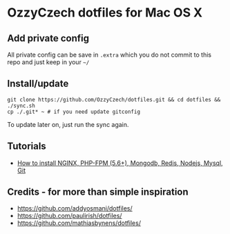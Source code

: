# OzzyCzech dotfiles for Mac OS X

## Add private config

All private config can be save in `.extra` which you do not commit to this repo and just keep in your `~/`

## Install/update

    git clone https://github.com/OzzyCzech/dotfiles.git && cd dotfiles && ./sync.sh
    cp ./.git* ~ # if you need update gitconfig

To update later on, just run the sync again.

## Tutorials

- [How to install NGINX, PHP-FPM (5.6+), Mongodb, Redis, Nodejs, Mysql, Git](https://github.com/OzzyCzech/dotfiles/blob/master/install.md)

## Credits - for more than simple inspiration

- https://github.com/addyosmani/dotfiles/
- https://github.com/paulirish/dotfiles/
- https://github.com/mathiasbynens/dotfiles/